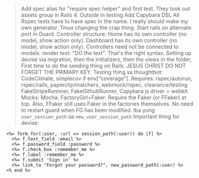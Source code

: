 > Add spec alias for "require spec helper" and first test.
> They took out assets group in Rails 4.
> Outside in testing 
> Add Capybara DSL 
> All Rspec tests have to have spec in the name.
> I really should make my own generator.
> Tmux changing the crap thing.
> Start rails on alternate port in Guard.
> Controller structure: Home has its own controller (no model, show action only). Dashboard has its own controller (no model, show action only).
> Controllers need not be connected to models.
> render text: "DO the text". That's the right syntax.
> Setting up devise via migration, then the initializers, then the views in the folder,
> First time to do the seeding thing on Rails. JESUS CHRIST DO NOT FORGET THE PRIMARY KEY.
> Testing thing sa thoughtbot: CodeClimate, simplecov if env["coverage"]. Requires: rspec/autorun, rspec/rails, paperclip/matchers, webmock/rspec, clearance/testing
> FakeStripeRunnner, FakeGithubRunner, Capybara js driver = webkit. Mocks: Mocha.
> FactoryGirl+Faker: Require the Faker (or FFaker) at top. Also, FFaker still uses Faker in the factories themselves.
> No need to restart guard when FG has been modified.
> Iba yung `user_session_path` sa `new_user_session_path`
> Important thing for devise:

    <%= form_for(:user, :url => session_path(:user)) do |f| %>
      <%= f.text_field :email %>
      <%= f.password_field :password %>
      <%= f.check_box :remember_me %>
      <%= f.label :remember_me %>
      <%= f.submit 'Sign in' %>
      <%= link_to "Forgot your password?", new_password_path(:user) %>
    <% end %>

 
